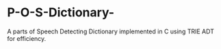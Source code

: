 # P-O-S-Dictionary-
A parts of Speech Detecting Dictionary implemented in C using TRIE ADT for efficiency. 
